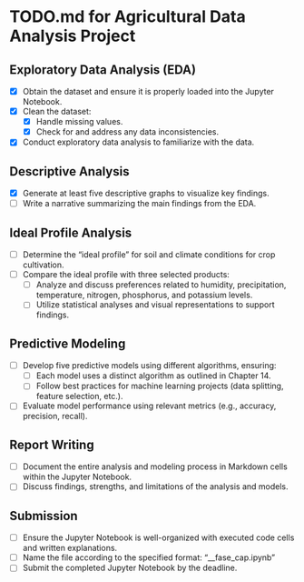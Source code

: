 # TODO.md for Agricultural Data Analysis Project

## Exploratory Data Analysis (EDA)

- [x] Obtain the dataset and ensure it is properly loaded into the Jupyter Notebook.
- [x] Clean the dataset:
  - [x] Handle missing values.
  - [x] Check for and address any data inconsistencies.
- [x] Conduct exploratory data analysis to familiarize with the data.

## Descriptive Analysis

- [x] Generate at least five descriptive graphs to visualize key findings.
- [ ] Write a narrative summarizing the main findings from the EDA.

## Ideal Profile Analysis

- [ ] Determine the “ideal profile” for soil and climate conditions for crop cultivation.
- [ ] Compare the ideal profile with three selected products:
  - [ ] Analyze and discuss preferences related to humidity, precipitation, temperature, nitrogen, phosphorus, and potassium levels.
  - [ ] Utilize statistical analyses and visual representations to support findings.

## Predictive Modeling

- [ ] Develop five predictive models using different algorithms, ensuring:
  - [ ] Each model uses a distinct algorithm as outlined in Chapter 14.
  - [ ] Follow best practices for machine learning projects (data splitting, feature selection, etc.).
- [ ] Evaluate model performance using relevant metrics (e.g., accuracy, precision, recall).

## Report Writing

- [ ] Document the entire analysis and modeling process in Markdown cells within the Jupyter Notebook.
- [ ] Discuss findings, strengths, and limitations of the analysis and models.

## Submission

- [ ] Ensure the Jupyter Notebook is well-organized with executed code cells and written explanations.
- [ ] Name the file according to the specified format: “<FullName>\_<RM>\_fase<Phase>\_cap<Chapter>.ipynb”
- [ ] Submit the completed Jupyter Notebook by the deadline.
